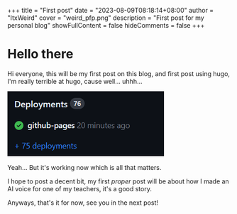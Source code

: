 +++
title = "First post"
date = "2023-08-09T08:18:14+08:00"
author = "ItxWeird"
cover = "weird_pfp.png"
description = "First post for my personal blog"
showFullContent = false
hideComments = false
+++

# Hello there

Hi everyone, this will be my first post on this blog, and first post using hugo, I'm really terrible at hugo, cause well... uhhh...

![losts of workflows](workflows.png)

Yeah... But it's working now which is all that matters.

I hope to post a decent bit, my first *proper* post will be about how I made an AI voice for one of my teachers, it's a good story.

Anyways, that's it for now, see you in the next post!